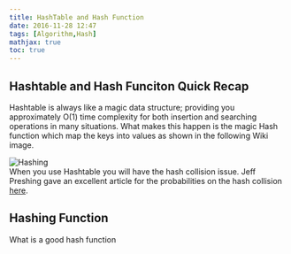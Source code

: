 ```yaml
---
title: HashTable and Hash Function
date: 2016-11-28 12:47
tags: [Algorithm,Hash]
mathjax: true
toc: true
---
```

## Hashtable and Hash Funciton Quick Recap
Hashtable is always like a magic data structure; providing you approximately O(1) time complexity for both insertion and searching operations in many situations. 
What makes this happen is the magic Hash function which map the keys into values as shown in the following Wiki image.  

![Hashing](https://upload.wikimedia.org/wikipedia/commons/7/7d/Hash_table_3_1_1_0_1_0_0_SP.svg)  
When you use Hashtable you will have the hash collision issue. Jeff Preshing gave an excellent article for the probabilities on the hash collision [here](http://preshing.com/20110504/hash-collision-probabilities/).

## Hashing Function
What is a good hash function